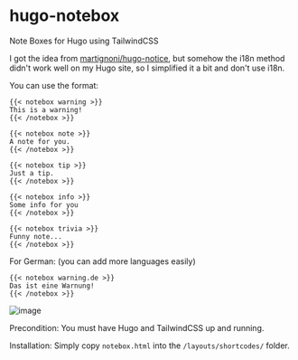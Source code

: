 # hugo-notebox
Note Boxes for Hugo using TailwindCSS

I got the idea from [martignoni/hugo-notice](https://github.com/martignoni/hugo-notice), but somehow the i18n method didn't work well on my Hugo site, so I simplified it a bit and don't use i18n.

You can use the format:

    {{< notebox warning >}}
    This is a warning!
    {{< /notebox >}}

    {{< notebox note >}}
    A note for you.
    {{< /notebox >}}

    {{< notebox tip >}}
    Just a tip.
    {{< /notebox >}}

    {{< notebox info >}}
    Some info for you
    {{< /notebox >}}  

    {{< notebox trivia >}}
    Funny note...
    {{< /notebox >}}
    
For German: (you can add more languages easily)
    
    {{< notebox warning.de >}}
    Das ist eine Warnung!
    {{< /notebox >}}

![image](https://user-images.githubusercontent.com/3244771/167795973-54ae5493-3202-4e75-95f2-030ac3ddf7e0.png)

Precondition: You must have Hugo and TailwindCSS up and running.

Installation: Simply copy `notebox.html` into the `/layouts/shortcodes/` folder.
